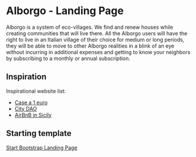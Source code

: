 # Alborgo - Landing Page

Alborgo is a system of eco-villages. We find and renew houses while creating communities that will live there. All the Alborgo users will have the right to live in an Italian village of their choice for medium or long periods, they will be able to move to other Alborgo realities in a blink of an eye without incurring in additional expenses and getting to know your neighbors by subscribing to a monthly or annual subscription.

## Inspiration
Inspirational website list:
 * [Case a 1 euro](https://casea1euro.it/)
 * [City DAO](https://www.citydao.io/)
 * [AirBnB in Sicily](https://www.airbnb.it/d/1eurohouse-initiative)


## Starting template
[Start Bootstrap Landing Page](https://github.com/StartBootstrap/startbootstrap-landing-page)
